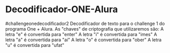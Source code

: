 # Decodificador-ONE-Alura
#challengeonedecodificador2
Decodificador de texto para o challenge 1 do programa One + Alura. 
    As "chaves" de criptografia que utilizaremos são:
    A letra "e" é convertida para "enter"
    A letra "i" é convertida para "imes"
    A letra "a" é convertida para "ai"
    A letra "o" é convertida para "ober"
    A letra "u" é convertida para "ufat"

